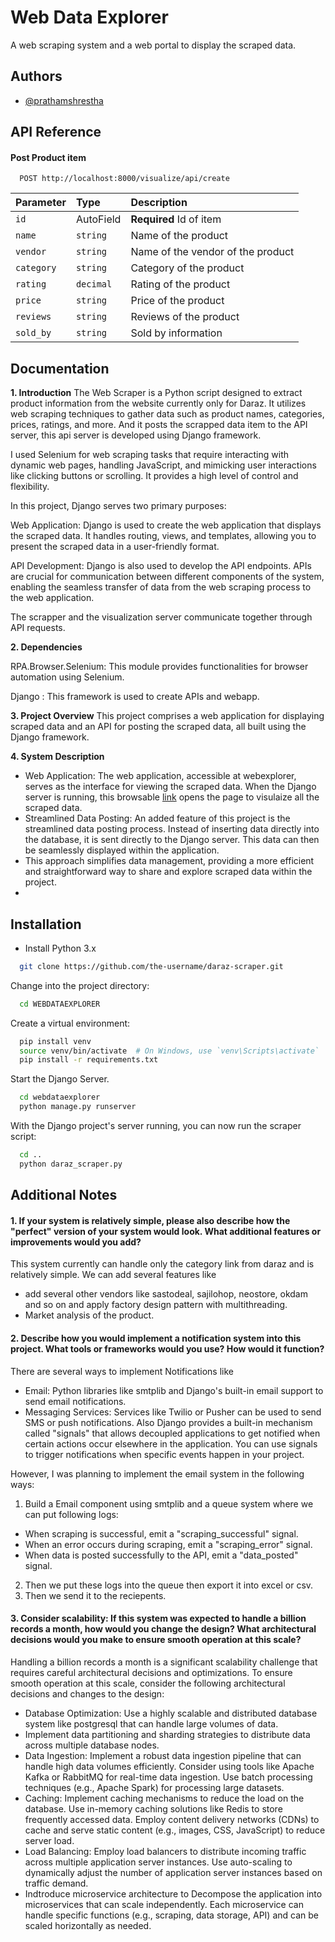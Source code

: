 
# Web Data Explorer

 A web scraping system and a web portal to display the scraped data. 


## Authors

- [@prathamshrestha](https://github.com/prathamshrestha)


## API Reference

#### Post Product item

```http
  POST http://localhost:8000/visualize/api/create
```

| Parameter | Type     | Description                       |
| :-------- | :------- | :-------------------------------- |
| `id`      | AutoField | **Required** Id of item  |
| `name`      | `string` |  Name of the product |
| `vendor`      | `string` |  Name of the vendor of the product |
| `category`      | `string` |  Category of the product |
| `rating`      | `decimal` |  Rating of the product |
| `price`      | `string` |  Price of the product |
| `reviews`      | `string` |  Reviews of the product |
| `sold_by`      | `string` |  Sold by information |



## Documentation

**1. Introduction** 
The Web Scraper is a Python script designed to extract product information from the website currently only for Daraz. It utilizes web scraping techniques to gather data such as product names, categories, prices, ratings, and more. And it posts the scrapped data item to the API server, this api server is developed using Django framework. 

I used Selenium for web scraping tasks that require interacting with dynamic web pages, handling JavaScript, and mimicking user interactions like clicking buttons or scrolling. It provides a high level of control and flexibility.

In this project, Django serves two primary purposes:

Web Application: Django is used to create the web application that displays the scraped data. It handles routing, views, and templates, allowing you to present the scraped data in a user-friendly format.

API Development: Django is also used to develop the API endpoints. APIs are crucial for communication between different components of the system, enabling the seamless transfer of data from the web scraping process to the web application.

The scrapper and the visualization server communicate together through API requests. 

**2. Dependencies**

RPA.Browser.Selenium: This module provides functionalities for browser automation using Selenium.

Django : This framework is used to create APIs and webapp.


**3. Project Overview**
This project comprises a web application for displaying scraped data and an API for posting the scraped data, all built using the Django framework.

**4. System Description**
- Web Application: The web application, accessible at webexplorer, serves as the interface for viewing the scraped data. When the Django server is running, this browsable [link](http://localhost:8000/scrape_data_list/) opens the page to visulaize all the scraped data.
- Streamlined Data Posting: An added feature of this project is the streamlined data posting process. Instead of inserting data directly into the database, it is sent directly to the Django server. This data can then be seamlessly displayed within the application. 
- This approach simplifies data management, providing a more efficient and straightforward way to share and explore scraped data within the project. 
- 

## Installation

- Install Python 3.x

```bash
  git clone https://github.com/the-username/daraz-scraper.git
```
Change into the project directory:
```bash
  cd WEBDATAEXPLORER
```
Create a virtual environment:
```bash
  pip install venv
  source venv/bin/activate  # On Windows, use `venv\Scripts\activate`
  pip install -r requirements.txt
```
Start the Django Server.
```bash
  cd webdataexplorer
  python manage.py runserver
```
With the Django project's server running, you can now run the scraper script:
```bash
  cd ..
  python daraz_scraper.py
``` 


## Additional Notes

#### 1. If your system is relatively simple, please also describe how the "perfect" version of your system would look. What additional features or improvements would you add?

This system currently can handle only the category link from daraz and is relatively simple. We can add several features like 
- add several other vendors like sastodeal, sajilohop, neostore, okdam and so on and apply factory design pattern with multithreading.
- Market analysis of the product.

#### 2. Describe how you would implement a notification system into this project. What tools or frameworks would you use? How would it function?

There are several ways to implement Notifications like
- Email: Python libraries like smtplib and Django's built-in email support to send email notifications.
- Messaging Services: Services like Twilio or Pusher can be used to send SMS or push notifications.
Also Django provides a built-in mechanism called "signals" that allows decoupled applications to get notified when certain actions occur elsewhere in the application. You can use signals to trigger notifications when specific events happen in your project.

However, I was planning to implement the email system in the following ways:
1. Build a Email component using smtplib and a queue system where we can put following logs:
- When scraping is successful, emit a "scraping_successful" signal.
- When an error occurs during scraping, emit a "scraping_error" signal.
- When data is posted successfully to the API, emit a "data_posted" signal.
2. Then we put these logs into the queue then export it into excel or csv.
3. Then we send it to the reciepents.


#### 3. Consider scalability: If this system was expected to handle a billion records a month, how would you change the design? What architectural decisions would you make to ensure smooth operation at this scale?

Handling a billion records a month is a significant scalability challenge that requires careful architectural decisions and optimizations. To ensure smooth operation at this scale, consider the following architectural decisions and changes to the design:
- Database Optimization: Use a highly scalable and distributed database system like postgresql  that can handle large volumes of data.
- Implement data partitioning and sharding strategies to distribute data across multiple database nodes.
- Data Ingestion: Implement a robust data ingestion pipeline that can handle high data volumes efficiently. Consider using tools like Apache Kafka or RabbitMQ for real-time data ingestion. Use batch processing techniques (e.g., Apache Spark) for processing large datasets.
- Caching: Implement caching mechanisms to reduce the load on the database. Use in-memory caching solutions like Redis to store frequently accessed data. Employ content delivery networks (CDNs) to cache and serve static content (e.g., images, CSS, JavaScript) to reduce server load.
- Load Balancing: Employ load balancers to distribute incoming traffic across multiple application server instances. Use auto-scaling to dynamically adjust the number of application server instances based on traffic demand.
- Indtroduce microservice architecture to Decompose the application into microservices that can scale independently. Each microservice can handle specific functions (e.g., scraping, data storage, API) and can be scaled horizontally as needed.
